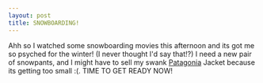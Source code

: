 ```yaml
--- 
layout: post
title: SNOWBOARDING!
---
```

Ahh so I watched some snowboarding movies this afternoon and its got me so psyched for the winter! (I never thought I'd say that!?) I need a new pair of snowpants, and I might have to sell my swank <a href="http://patagonia.com/">Patagonia</a> Jacket because its getting too small :(. TIME TO GET READY NOW!
